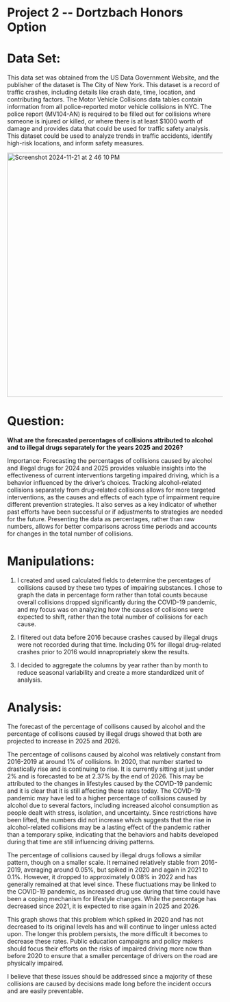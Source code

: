 # Project 2 -- Dortzbach Honors Option

# Data Set:
This data set was obtained from the US Data Government Website, and the publisher of the dataset is The City of New York. This dataset is a record of traffic crashes, including details like crash date, time, location, and contributing factors. The Motor Vehicle Collisions data tables contain information from all police-reported motor vehicle collisions in NYC. The police report (MV104-AN) is required to be filled out for collisions where someone is injured or killed, or where there is at least $1000 worth of damage and provides data that could be used for traffic safety analysis. This dataset could be used to analyze trends in traffic accidents, identify high-risk locations, and inform safety measures.

<img width="570" alt="Screenshot 2024-11-21 at 2 46 10 PM" src="https://github.com/user-attachments/assets/6646a8e4-7805-41cf-9630-ea3374418e5b">


# Question:
**What are the forecasted percentages of collisions attributed to alcohol and to illegal drugs separately for the years 2025 and 2026?**

Importance: Forecasting the percentages of collisions caused by alcohol and illegal drugs for 2024 and 2025 provides valuable insights into the effectiveness of current interventions targeting impaired driving, which is a behavior influenced by the driver’s choices. Tracking alcohol-related collisions separately from drug-related collisions allows for more targeted interventions, as the causes and effects of each type of impairment require different prevention strategies. It also serves as a key indicator of whether past efforts have been successful or if adjustments to strategies are needed for the future. Presenting the data as percentages, rather than raw numbers, allows for better comparisons across time periods and accounts for changes in the total number of collisions.


# Manipulations:
1. I created and used calculated fields to determine the percentages of collisions caused by these two types of impairing substances. I chose to graph the data in percentage form rather than total counts because overall collisions dropped significantly during the COVID-19 pandemic, and my focus was on analyzing how the causes of collisions were expected to shift, rather than the total number of collisions for each cause. 

2. I filtered out data before 2016 because crashes caused by illegal drugs were not recorded during that time. Including 0% for illegal drug-related crashes prior to 2016 would innapropriately skew the results.

3. I decided to aggregate the columns by year rather than by month to reduce seasonal variability and create a more standardized unit of analysis.


# Analysis:
The forecast of the percentage of collisons caused by alcohol and the percentage of collisons caused by illegal drugs showed that both are projected to increase in 2025 and 2026. 

The percentage of collisons caused by alcohol was relatively constant from 2016-2019 at around 1% of collisions. In 2020, that number started to drastically rise and is continuing to rise. It is currently sitting at just under 2% and is forecasted to be at 2.37% by the end of 2026. This may be attributed to the changes in lifestyles caused by the COVID-19 pandemic and it is clear that it is still affecting these rates today. The COVID-19 pandemic may have led to a higher percentage of collisions caused by alcohol due to several factors, including increased alcohol consumption as people dealt with stress, isolation, and uncertainty. Since restrictions have been lifted, the numbers did not increase which suggests that the rise in alcohol-related collisions may be a lasting effect of the pandemic rather than a temporary spike, indicating that the behaviors and habits developed during that time are still influencing driving patterns.

The percentage of collisions caused by illegal drugs follows a similar pattern, though on a smaller scale. It remained relatively stable from 2016-2019, averaging around 0.05%, but spiked in 2020 and again in 2021 to 0.1%. However, it dropped to approximately 0.08% in 2022 and has generally remained at that level since. These fluctuations may be linked to the COVID-19 pandemic, as increased drug use during that time could have been a coping mechanism for lifestyle changes. While the percentage has decreased since 2021, it is expected to rise again in 2025 and 2026.

This graph shows that this problem which spiked in 2020 and has not decreased to its original levels has and will continue to linger unless acted upon. The longer this problem persists, the more difficult it becomes to decrease these rates. Public education campaigns and policy makers should focus their efforts on the risks of impaired driving more now than before 2020 to ensure that a smaller percentage of drivers on the road are physically impaired.

I believe that these issues should be addressed since a majority of these collisions are caused by decisions made long before the incident occurs and are easily preventable.




